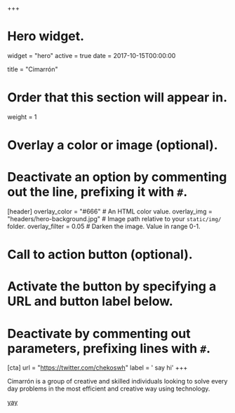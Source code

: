 +++
# Hero widget.
widget = "hero"
active = true
date = 2017-10-15T00:00:00

title = "Cimarrón"

# Order that this section will appear in.
weight = 1

# Overlay a color or image (optional).
#   Deactivate an option by commenting out the line, prefixing it with `#`.
[header]
  overlay_color = "#666"  # An HTML color value.
  overlay_img = "headers/hero-background.jpg"  # Image path relative to your `static/img/` folder.
  overlay_filter = 0.05  # Darken the image. Value in range 0-1.

# Call to action button (optional).
#   Activate the button by specifying a URL and button label below.
#   Deactivate by commenting out parameters, prefixing lines with `#`.
[cta]
  url = "https://twitter.com/chekoswh"
  label = '<i class="fab fa-twitter"></i> say hi'
+++

Cimarrón is a group of creative and skilled individuals looking to solve every day problems in the most efficient and creative way using technology.

<div class="mt-3">
  <a class="github-button" href="https://github.com/cimarron-io/" data-icon="octicon-star" data-size="large" data-show-count="true" aria-label="Follow us on GitHub">yay</a>
</div>
<script async defer src="https://buttons.github.io/buttons.js"></script>
